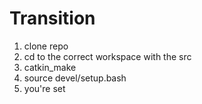 # Transition


1) clone repo
2) cd to the correct workspace with the src
3) catkin_make
4) source devel/setup.bash
5) you're set
